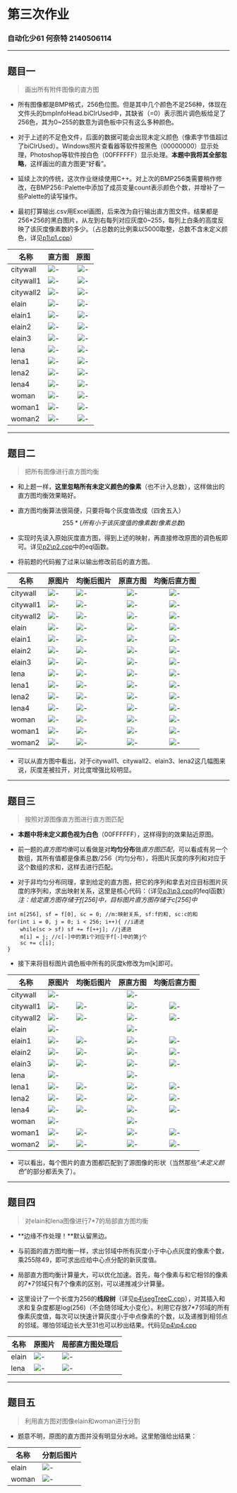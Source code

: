 
# 第三次作业

### 自动化少61 何奈特 2140506114

---

## 题目一

> 画出所有附件图像的直方图

* 所有图像都是BMP格式，256色位图。但是其中几个颜色不足256种，体现在文件头的bmpInfoHead.biClrUsed中，其缺省（=0）表示图片调色板给足了256色，其为0~255的数意为调色板中只有这么多种颜色。

* 对于上述的不足色文件，后面的数据可能会出现未定义颜色（像素字节值超过了biClrUsed）。Windows照片查看器等软件按黑色（00000000）显示处理，Photoshop等软件按白色（00FFFFFF）显示处理。**本题中我将其全部忽略**，这样画出的直方图更“好看”。

* 延续上次的传统，这次作业继续使用C++。对上次的BMP256类需要稍作修改，在BMP256::Palette中添加了成员变量count表示颜色个数，并增补了一些Palette的读写操作。

* 最初打算输出.csv用Excel画图，后来改为自行输出直方图文件。结果都是256*256的黑白图片，从左到右每列对应灰度0~255，每列上白条的高度反映了该灰度像素数的多少。（占总数的比例乘以5000取整，总数不含未定义颜色，详见[p1\p1.cpp](p1/p1.cpp)）

名称|直方图|原图
--|--|:--:
citywall|![-](p1/_hgcitywall.bmp)|![-](p1/citywall.bmp)
citywall1|![-](p1/_hgcitywall1.bmp)|![-](p1/citywall1.bmp)
citywall2|![-](p1/_hgcitywall2.bmp)|![-](p1/citywall2.bmp)
elain|![-](p1/_hgelain.bmp)|![-](p1/elain.bmp)
elain1|![-](p1/_hgelain1.bmp)|![-](p1/elain1.bmp)
elain2|![-](p1/_hgelain2.bmp)|![-](p1/elain2.bmp)
elain3|![-](p1/_hgelain3.bmp)|![-](p1/elain3.bmp)
lena|![-](p1/_hglena.bmp)|![-](p1/lena.bmp)
lena1|![-](p1/_hglena1.bmp)|![-](p1/lena1.bmp)
lena2|![-](p1/_hglena2.bmp)|![-](p1/lena2.bmp)
lena4|![-](p1/_hglena4.bmp)|![-](p1/lena4.bmp)
woman|![-](p1/_hgwoman.BMP)|![-](p1/woman.bmp)
woman1|![-](p1/_hgwoman1.bmp)|![-](p1/woman1.bmp)
woman2|![-](p1/_hgwoman2.bmp)|![-](p1/woman2.bmp)

---

## 题目二

> 把所有图像进行直方图均衡

* 和上题一样，**这里忽略所有未定义颜色的像素**（也不计入总数），这样做出的直方图均衡效果略好。

* 直方图均衡算法很简便，只要将每个灰度值改成（四舍五入）
$$255 * (所有小于该灰度值的像素数 / 像素总数)$$

* 实现时先读入原始灰度直方图，得到上述的映射，再直接修改原图的调色板即可。详见[p2\p2.cpp](p2/p2.cpp)中的eql函数。

* 将前题的代码搬了过来以输出修改前后的直方图。

名称|原图片|均衡后图片|原直方图|均衡后直方图
--|--|--|:--:|:--:
citywall|![-](p2/citywall.bmp)|![-](p2/citywall_eq.bmp)|![-](p2/_hg_citywall.bmp)|![-](p2/_hg_citywall_eq.bmp)
citywall1|![-](p2/citywall1.bmp)|![-](p2/citywall1_eq.bmp)|![-](p2/_hg_citywall1.bmp)|![-](p2/_hg_citywall1_eq.bmp)
citywall2|![-](p2/citywall2.bmp)|![-](p2/citywall2_eq.bmp)|![-](p2/_hg_citywall2.bmp)|![-](p2/_hg_citywall1_eq.bmp)
elain|![-](p2/elain.bmp)|![-](p2/elain_eq.bmp)|![-](p2/_hg_elain.bmp)|![-](p2/_hg_elain_eq.bmp)
elain1|![-](p2/elain1.bmp)|![-](p2/elain1_eq.bmp)|![-](p2/_hg_elain1.bmp)|![-](p2/_hg_elain1_eq.bmp)
elain2|![-](p2/elain2.bmp)|![-](p2/elain2_eq.bmp)|![-](p2/_hg_elain2.bmp)|![-](p2/_hg_elain2_eq.bmp)
elain3|![-](p2/elain3.bmp)|![-](p2/elain3_eq.bmp)|![-](p2/_hg_elain3.bmp)|![-](p2/_hg_elain3_eq.bmp)
lena|![-](p2/lena.bmp)|![-](p2/lena_eq.bmp)|![-](p2/_hg_lena.bmp)|![-](p2/_hg_lena_eq.bmp)
lena1|![-](p2/lena1.bmp)|![-](p2/lena1_eq.bmp)|![-](p2/_hg_lena1.bmp)|![-](p2/_hg_lena1_eq.bmp)
lena2|![-](p2/lena2.bmp)|![-](p2/lena2_eq.bmp)|![-](p2/_hg_lena2.bmp)|![-](p2/_hg_lena2_eq.bmp)
lena4|![-](p2/lena4.bmp)|![-](p2/lena4_eq.bmp)|![-](p2/_hg_lena4.bmp)|![-](p2/_hg_lena4_eq.bmp)
woman|![-](p2/woman.BMP)|![-](p2/woman_eq.bmp)|![-](p2/_hg_woman.bmp)|![-](p2/_hg_woman_eq.bmp)
woman1|![-](p2/woman1.bmp)|![-](p2/woman1_eq.bmp)|![-](p2/_hg_woman1.bmp)|![-](p2/_hg_woman1_eq.bmp)
woman2|![-](p2/woman2.bmp)|![-](p2/woman2_eq.bmp)|![-](p2/_hg_woman2.bmp)|![-](p2/_hg_woman2_eq.bmp)

* 可以从直方图中看出，对于citywall1、citywall2、elain3、lena2这几幅图来说，灰度差被拉开，对比度增强比较明显。

---

## 题目三

> 按照对源图像直方图进行直方图匹配

* **本题中将未定义颜色视为白色**（00FFFFFF），这样得到的效果贴近原图。

* 前一题的*直方图均衡*可以看做是对**均匀分布**做*直方图匹配*，可以看成有另一个数组，其所有值都是像素总数/256（均匀分布），将图片灰度的序列和对应于这个数组的求和，这样去进行匹配。

* 对于非均匀分布同理，拿到给定的直方图，把它的序列和拿去对应目标图片灰度的序列和，求出映射关系，这里是核心代码：（详见[p3\p3.cpp](p3/p3.cpp)的feql函数）
*注：给定直方图存储于f[256]中，目标图片直方图存储于c[256]中*
```
int m[256], sf = f[0], sc = 0; //m:映射关系, sf:f的和, sc:c的和
for(int i = 0, j = 0; i < 256; i++){ //i递进
	while(sc > sf) sf += f[++j]; //j递进
	m[i] = j; //c[-]中的第i个对应于f[-]中的第j个
	sc += c[i];
}
```

* 接下来将目标图片调色板中所有的灰度k修改为m[k]即可。

名称|原图片|均衡后图片|原直方图|均衡后直方图
--|--|--|:--:|:--:
citywall|![-](p3/citywall.bmp)| |![-](p3/_hg_citywall.bmp)| 
citywall1|![-](p3/citywall1.bmp)|![-](p3/citywall1_eq.bmp)|![-](p3/_hg_citywall1.bmp)|![-](p3/_hg_citywall1_eq.bmp)
citywall2|![-](p3/citywall2.bmp)|![-](p3/citywall2_eq.bmp)|![-](p3/_hg_citywall2.bmp)|![-](p3/_hg_citywall1_eq.bmp)
elain|![-](p3/elain.bmp)| |![-](p3/_hg_elain.bmp)| 
elain1|![-](p3/elain1.bmp)|![-](p3/elain1_eq.bmp)|![-](p3/_hg_elain1.bmp)|![-](p3/_hg_elain1_eq.bmp)
elain2|![-](p3/elain2.bmp)|![-](p3/elain2_eq.bmp)|![-](p3/_hg_elain2.bmp)|![-](p3/_hg_elain2_eq.bmp)
elain3|![-](p3/elain3.bmp)|![-](p3/elain3_eq.bmp)|![-](p3/_hg_elain3.bmp)|![-](p3/_hg_elain3_eq.bmp)
lena|![-](p3/lena.bmp)| |![-](p3/_hg_lena.bmp)| 
lena1|![-](p3/lena1.bmp)|![-](p3/lena1_eq.bmp)|![-](p3/_hg_lena1.bmp)|![-](p3/_hg_lena1_eq.bmp)
lena2|![-](p3/lena2.bmp)|![-](p3/lena2_eq.bmp)|![-](p3/_hg_lena2.bmp)|![-](p3/_hg_lena2_eq.bmp)
lena4|![-](p3/lena4.bmp)|![-](p3/lena4_eq.bmp)|![-](p3/_hg_lena4.bmp)|![-](p3/_hg_lena4_eq.bmp)
woman|![-](p3/woman.BMP)| |![-](p3/_hg_woman.bmp)| 
woman1|![-](p3/woman1.bmp)|![-](p3/woman1_eq.bmp)|![-](p3/_hg_woman1.bmp)|![-](p3/_hg_woman1_eq.bmp)
woman2|![-](p3/woman2.bmp)|![-](p3/woman2_eq.bmp)|![-](p3/_hg_woman2.bmp)|![-](p3/_hg_woman2_eq.bmp)

* 可以看出，每个图片的直方图都匹配到了源图像的形状（当然那些“*未定义颜色*”的部分都丢失了）。

---

## 题目四

>对elain和lena图像进行7*7的局部直方图均衡

* **边缘不作处理！**默认留黑边。

* 与前面的直方图均衡一样，求出邻域中所有灰度小于中心点灰度的像素个数，乘255除49，即可求出应给中心点分配的新灰度值。

* 局部直方图均衡计算量大，可以优化加速。首先，每个像素与和它相邻的像素的7*7邻域只有7个像素的区别，可以递推减少计算量。

* 这里设计了一个长度为256的**线段树**（详见[p4\segTreeC.cpp](p4/segTreeC.cpp)），对其插入和求和复杂度都是log(256)（不会随邻域大小变化）。利用它存放7*7邻域的所有像素灰度值，每次可以快速计算灰度小于中点像素的个数，以及递推到相邻点的邻域。哪怕邻域边长大至31也可以秒出结果。代码见[p4\p4.cpp](p4/p4.cpp)

名称|原图片|局部直方图处理后
--|--|--
elain|![-](p4/elain.bmp)|![-](p4/_lhe_elain.bmp)
lena|![-](p4/lena.bmp)|![-](p4/_lhe_lena.bmp)

---

## 题目五

> 利用直方图对图像elain和woman进行分割

* 题意不明，原图的直方图并没有明显分水岭。这里勉强给出结果：

名称|分割后图片
--|--
elain|![-](p5/elain_.bmp)
woman|![-](p5/woman_.bmp)